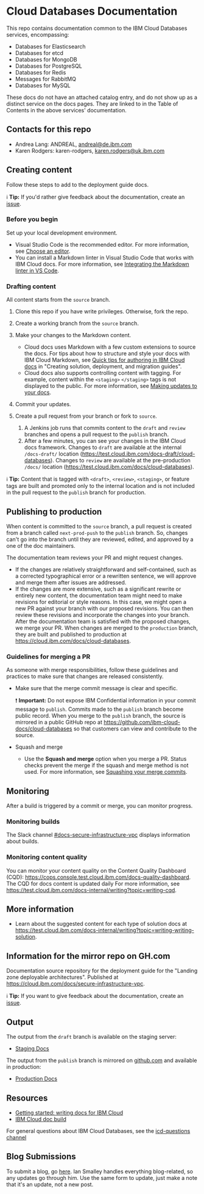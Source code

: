 # Cloud Databases Documentation

This repo contains documentation common to the IBM Cloud Databases services, encompassing:
- Databases for Elasticsearch
- Databases for etcd
- Databases for MongoDB
- Databases for PostgreSQL
- Databases for Redis
- Messages for RabbitMQ
- Databases for MySQL

These docs do not have an attached catalog entry, and do not show up as a distinct service on the docs pages. They are linked to in the Table of Contents in the above services' documentation.

## Contacts for this repo

- Andrea Lang: ANDREAL, andreal@de.ibm.com
- Karen Rodgers: karen-rodgers, karen.rodgers@uk.ibm.com

## Creating content

Follow these steps to add to the deployment guide docs.

:information_source: **Tip:** If you'd rather give feedback about the documentation, create an [issue](https://github.ibm.com/compose/compose/issues/new?assignees=&labels=guild-devcom%2C+icd&template=icd-docs-issue.md).

### Before you begin
Set up your local development environment.

- Visual Studio Code is the recommended editor. For more information, see [Choose an editor](https://test.cloud.ibm.com/docs-internal/writing?topic=writing-setting-up-your-markdown-environment#choose-an-editor).
- You can install a Markdown linter in Visual Studio Code that works with IBM Cloud docs. For more information, see [Integrating the Markdown linter in VS Code](https://test.cloud.ibm.com/docs-internal/writing?topic=writing-markdown-linter-vscode).

### Drafting content

All content starts from the `source` branch.

1.  Clone this repo if you have write privileges. Otherwise, fork the repo.
1.  Create a working branch from the `source` branch.
1.  Make your changes to the Markdown content.

    - Cloud docs uses Markdown with a few custom extensions to source the docs. For tips about how to structure and style your docs with IBM Cloud Markdown, see [Quick tips for authoring in IBM Cloud docs](https://test.cloud.ibm.com/docs-internal/writing?topic=writing-solution-guides#solution-guides-include-quick-tips) in "Creating solution, deployment, and migration guides".
    - Cloud docs also supports controlling content with tagging. For example, content within the <code>&lt;staging&gt;</code>&nbsp;<code>&lt;/staging&gt;</code> tags is not displayed to the public. For more information, see [Making updates to your docs](https://test.cloud.ibm.com/docs-internal/writing?topic=writing-update-docs).

1.  Commit your updates.
1.  Create a pull request from your branch or fork to `source`.

    1.  A Jenkins job runs that commits content to the `draft` and `review` branches and opens a pull request to the `publish` branch.
    1.  After a few minutes, you can see your changes in the IBM Cloud docs framework. Changes to `draft` are available at the internal `/docs-draft/` location (https://test.cloud.ibm.com/docs-draft/cloud-databases). Changes to `review` are available at the pre-production `/docs/` location (https://test.cloud.ibm.com/docs/cloud-databases).

:information_source: **Tip:** Content that is tagged with <code>&lt;draft&gt;</code>, <code>&lt;review&gt;</code>, <code>&lt;staging&gt;</code>, or feature tags are built and promoted only to the internal location and is not included in the pull request to the `publish` branch for production.

## Publishing to production

When content is committed to the `source` branch, a pull request is created from a branch called `next-prod-push` to the `publish` branch. So, changes can't go into the branch until they are reviewed, edited, and approved by a one of the doc maintainers.

The documentation team reviews your PR and might request changes.

- If the changes are relatively straightforward and self-contained, such as a corrected typographical error or a rewritten sentence, we will approve and merge them after issues are addressed.
- If the changes are more extensive, such as a significant rewrite or entirely new content, the documentation team might need to make revisions for editorial or style reasons.⁠ In this case, we might open a new PR against your branch with our proposed revisions.⁠ You can then review these revisions and incorporate the changes into your branch.⁠ After the documentation team is satisfied with the proposed changes, we merge your PR.⁠
When changes are merged to the `production` branch, they are built and published to production at https://cloud.ibm.com/docs/cloud-databases.

### Guidelines for merging a PR

As someone with merge responsibilities, follow these guidelines and practices to make sure that changes are released consistently.


- Make sure that the merge commit message is clear and specific.

    :exclamation: **Important:** Do not expose IBM Confidential information in your commit message to `publish`. Commits made to the `publish` branch become public record. When you merge to the `publish` branch, the source is mirrored in a public GitHub repo at https://github.com/ibm-cloud-docs/cloud-databases so that customers can view and contribute to the source.
- Squash and merge

    - Use the **Squash and merge** option when you merge a PR. Status checks prevent the merge if the squash and merge method is not used. For more information, see [Squashing your merge commits](https://docs.github.com/repositories/configuring-branches-and-merges-in-your-repository/configuring-pull-request-merges/about-merge-methods-on-github#squashing-your-merge-commits).


## Monitoring

After a build is triggered by a commit or merge, you can monitor progress.

### Monitoring builds

The Slack channel [#docs-secure-infrastructure-vpc](https://ibm-cloudplatform.slack.com/archives/C04R61SEM98) displays information about builds.

### Monitoring content quality

You can monitor your content quality on the Content Quality Dashboard (CQD): https://cops.console.test.cloud.ibm.com/docs-quality-dashboard. The CQD for docs content is updated daily For more information, see https://test.cloud.ibm.com/docs-internal/writing?topic=writing-cqd.

## More information

- Learn about the suggested content for each type of solution docs at https://test.cloud.ibm.com/docs-internal/writing?topic=writing-writing-solution.

## Information for the mirror repo on GH.com
</staging>

<publish>Documentation source repository for the deployment guide for the "Landing zone deployable architectures". Published at https://cloud.ibm.com/docs/secure-infrastructure-vpc.

:information_source: **Tip:** If you want to give feedback about the documentation, create an [issue](https://github.com/ibm-cloud-docs/secure-infrastructure-vpc/issues).

</publish>

## Output

The output from the `draft` branch is available on the staging server: 

- [Staging Docs](https://test.cloud.ibm.com/docs/services/cloud-databases)

The output from the `publish` branch is mirrored on [github.com](https://github.com/ibm-cloud-docs/cloud-databases) and available in production:
- [Production Docs](https://cloud.ibm.com/docs/services/cloud-databases)

## Resources

- [Getting started: writing docs for IBM Cloud](https://test.cloud.ibm.com/docs/developing/writing?topic=writing-get-started-onboarding)
- [IBM Cloud doc build](https://test.cloud.ibm.com/docs/developing/writing?topic=writing-get-start-docbuilds)

For general questions about IBM Cloud Databases, see the [icd-questions channel](https://ibm-cloudplatform.slack.com/messages/C534XRCF3/)

## Blog Submissions

To submit a blog, go [here](https://w3.ibm.com/w3publisher/ibm-cloud-blog/submit-a-post). Ian Smalley handles everything blog-related, so any updates go through him. Use the same form to update, just make a note that it's an update, not a new post.



